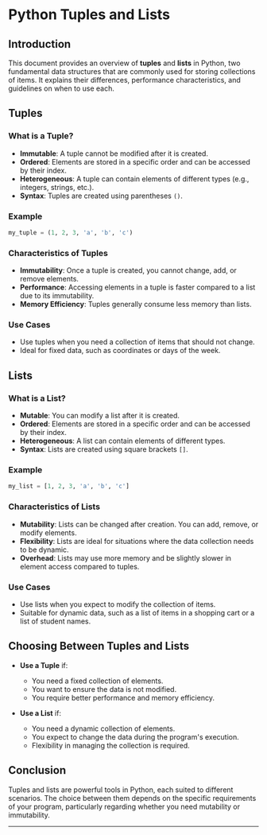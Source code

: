 # Python Tuples and Lists

## Introduction

This document provides an overview of **tuples** and **lists** in Python, two fundamental data structures that are commonly used for storing collections of items. It explains their differences, performance characteristics, and guidelines on when to use each.

## Tuples

### What is a Tuple?

- **Immutable**: A tuple cannot be modified after it is created.
- **Ordered**: Elements are stored in a specific order and can be accessed by their index.
- **Heterogeneous**: A tuple can contain elements of different types (e.g., integers, strings, etc.).
- **Syntax**: Tuples are created using parentheses `()`.

### Example

```python
my_tuple = (1, 2, 3, 'a', 'b', 'c')
```

### Characteristics of Tuples

- **Immutability**: Once a tuple is created, you cannot change, add, or remove elements.
- **Performance**: Accessing elements in a tuple is faster compared to a list due to its immutability.
- **Memory Efficiency**: Tuples generally consume less memory than lists.

### Use Cases

- Use tuples when you need a collection of items that should not change.
- Ideal for fixed data, such as coordinates or days of the week.

## Lists

### What is a List?

- **Mutable**: You can modify a list after it is created.
- **Ordered**: Elements are stored in a specific order and can be accessed by their index.
- **Heterogeneous**: A list can contain elements of different types.
- **Syntax**: Lists are created using square brackets `[]`.

### Example

```python
my_list = [1, 2, 3, 'a', 'b', 'c']
```

### Characteristics of Lists

- **Mutability**: Lists can be changed after creation. You can add, remove, or modify elements.
- **Flexibility**: Lists are ideal for situations where the data collection needs to be dynamic.
- **Overhead**: Lists may use more memory and be slightly slower in element access compared to tuples.

### Use Cases

- Use lists when you expect to modify the collection of items.
- Suitable for dynamic data, such as a list of items in a shopping cart or a list of student names.

## Choosing Between Tuples and Lists

- **Use a Tuple** if:

  - You need a fixed collection of elements.
  - You want to ensure the data is not modified.
  - You require better performance and memory efficiency.

- **Use a List** if:
  - You need a dynamic collection of elements.
  - You expect to change the data during the program's execution.
  - Flexibility in managing the collection is required.

## Conclusion

Tuples and lists are powerful tools in Python, each suited to different scenarios. The choice between them depends on the specific requirements of your program, particularly regarding whether you need mutability or immutability.

---
